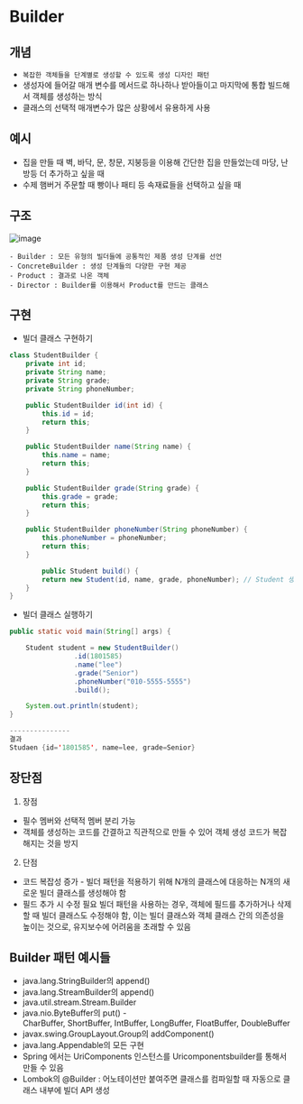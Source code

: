 # Builder

## 개념
- `복잡한 객체들을 단계별로 생성할 수 있도록 생성 디자인 패턴`
- 생성자에 들어갈 매개 변수를 메서드로 하나하나 받아들이고 마지막에 통합 빌드해서 객체를 생성하는 방식
- 클래스의 선택적 매개변수가 많은 상황에서 유용하게 사용

## 예시
- 집을 만들 때 벽, 바닥, 문, 창문, 지붕등을 이용해 간단한 집을 만들었는데 마당, 난방등 더 추가하고 싶을 때
- 수제 햄버거 주문할 때 빵이나 패티 등 속재료들을 선택하고 싶을 때

## 구조
![image](https://github.com/jooh9992/CodingTest/assets/54580802/d31c8a0e-5cfd-4b39-a755-ca364e8f424a)

    - Builder : 모든 유형의 빌더들에 공통적인 제품 생성 단계를 선언
    - ConcreteBuilder : 생성 단계들의 다양한 구현 제공
    - Product : 결과로 나온 객체
    - Director : Builder를 이용해서 Product를 만드는 클래스

## 구현
- 빌더 클래스 구현하기
```java
class StudentBuilder {
    private int id;
    private String name;
    private String grade;
    private String phoneNumber;

    public StudentBuilder id(int id) {
        this.id = id;
        return this;
    }

    public StudentBuilder name(String name) {
        this.name = name;
        return this;
    }

    public StudentBuilder grade(String grade) {
        this.grade = grade;
        return this;
    }

    public StudentBuilder phoneNumber(String phoneNumber) {
        this.phoneNumber = phoneNumber;
        return this;
    }

		public Student build() {
        return new Student(id, name, grade, phoneNumber); // Student 생성자 호출
    }
}
```

- 빌더 클래스 실행하기
```java
public static void main(String[] args) {

    Student student = new StudentBuilder()
                .id(1801585)
                .name("lee")
                .grade("Senior")
                .phoneNumber("010-5555-5555")
                .build();

    System.out.println(student);
}

---------------
결과
Studaen {id='1801585', name=lee, grade=Senior}
```

## 장단점
1. 장점
- 필수 멤버와 선택적 멤버 분리 가능
- 객체를 생성하는 코드를 간결하고 직관적으로 만들 수 있어 객체 생성 코드가 복잡해지는 것을 방지

2. 단점
- 코드 복잡성 증가 - 빌더 패턴을 적용하기 위해 N개의 클래스에 대응하는 N개의 새로운 빌더 클래스를 생성해야 함
- 필드 추가 시 수정 필요 빌더 패턴을 사용하는 경우, 객체에 필드를 추가하거나 삭제할 때 빌더 클래스도 수정해야 함, 이는 빌더 클래스와 객체 클래스 간의 의존성을 높이는 것으로, 유지보수에 어려움을 초래할 수 있음

## Builder 패턴 예시들
- java.lang.StringBuilder의 append()
- java.lang.StreamBuilder의 append()
- java.util.stream.Stream.Builder
- java.nio.ByteBuffer의 put() - CharBuffer, ShortBuffer, IntBuffer, LongBuffer, FloatBuffer, DoubleBuffer
- javax.swing.GroupLayout.Group의 addComponent()
- java.lang.Appendable의 모든 구현
- Spring 에서는 UriComponents 인스턴스를 Uricomponentsbuilder를 통해서 만들 수 있음
- Lombok의 @Builder : 어노테이션만 붙여주면 클래스를 컴파일할 때 자동으로 클래스 내부에 빌더 API 생성
